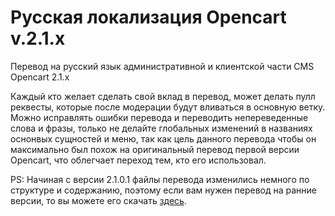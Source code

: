 # Русская локализация Opencart v.2.1.x
Перевод на русский язык административной и клиентской части CMS Opencart 2.1.x

Каждый кто желает сделать свой вклад в перевод, может делать пулл реквесты, которые после модерации будут вливаться в основную ветку. Можно исправлять ошибки перевода и переводить непереведенные слова и фразы, только не делайте глобальных изменений в названиях оснонвых сущностей и меню, так как цель данного перевода чтобы он максимально был похож на оригинальный перевод первой версии Opencart, что облегчает переход тем, кто его использовал.

PS: Начиная с версии 2.1.0.1 файлы перевода изменились немного по структуре и содержанию, поэтому если вам нужен перевод на ранние версии, то вы можете его скачать [здесь](http://www.opencart.com/index.php?route=extension/extension/info&token=0ba2f2af885c7f246671486357bce585&extension_id=21778).
